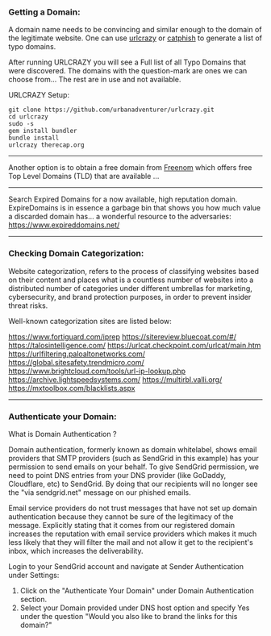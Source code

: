 
### Getting a Domain:

A domain name needs to be convincing and similar enough to the domain of the legitimate website. One can use [urlcrazy](https://github.com/urbanadventurer/urlcrazy) or [catphish](https://github.com/ring0lab/catphish) to generate a list of typo domains.

After running URLCRAZY you will see a Full list of all Typo Domains that were discovered. The domains with the question-mark are ones we can choose from... The rest are in use and not available. 

URLCRAZY Setup:

``` 
git clone https://github.com/urbanadventurer/urlcrazy.git
cd urlcrazy
sudo -s
gem install bundler
bundle install
urlcrazy therecap.org
```

***

Another option is to obtain a free domain from [Freenom](https://www.freenom.com/en/index.html?lang=en) which offers free Top Level Domains (TLD) that are available ...


***

Search Expired Domains for a now available, high reputation domain. ExpireDomains is in essence a garbage bin that shows you how much value a discarded domain has... a wonderful resource to the adversaries: 
https://www.expireddomains.net/

***




### Checking Domain Categorization: 

Website categorization, refers to the process of classifying websites based on their content and places what is a countless number of websites into a distributed number of categories under different umbrellas for marketing, cybersecurity, and brand protection purposes, in order to prevent insider threat risks.

Well-known categorization sites are listed below:

https://www.fortiguard.com/iprep
https://sitereview.bluecoat.com/#/
https://talosintelligence.com/
https://urlcat.checkpoint.com/urlcat/main.htm
https://urlfiltering.paloaltonetworks.com/
https://global.sitesafety.trendmicro.com/
https://www.brightcloud.com/tools/url-ip-lookup.php
https://archive.lightspeedsystems.com/
https://multirbl.valli.org/
https://mxtoolbox.com/blacklists.aspx

***

### Authenticate your Domain:

What is Domain Authentication ?

Domain authentication, formerly known as domain whitelabel, shows email providers that SMTP providers (such as SendGrid in this example) has your permission to send emails on your behalf. To give SendGrid permission, we need to point DNS entries from your DNS provider (like GoDaddy, Cloudflare, etc) to SendGrid. By doing that our recipients will no longer see the "via sendgrid.net" message on our phished emails.

Email service providers do not trust messages that have not set up domain authentication because they cannot be sure of the legitimacy of the message. Explicitly stating that it comes from our registered domain increases the reputation with email service providers which makes it much less likely that they will filter the mail and not allow it get to the recipient's inbox, which increases the deliverability.

Login to your SendGrid account and navigate at Sender Authentication under Settings:
1. Click on the "Authenticate Your Domain" under Domain Authentication section.
2. Select your Domain provided under DNS host option and specify Yes under the question "Would you also like to brand the links for this domain?"




